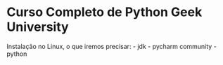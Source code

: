 # Curso Completo de Python Geek University

Instalação no Linux, o que iremos precisar:
	- jdk
	- pycharm community
	- python 


